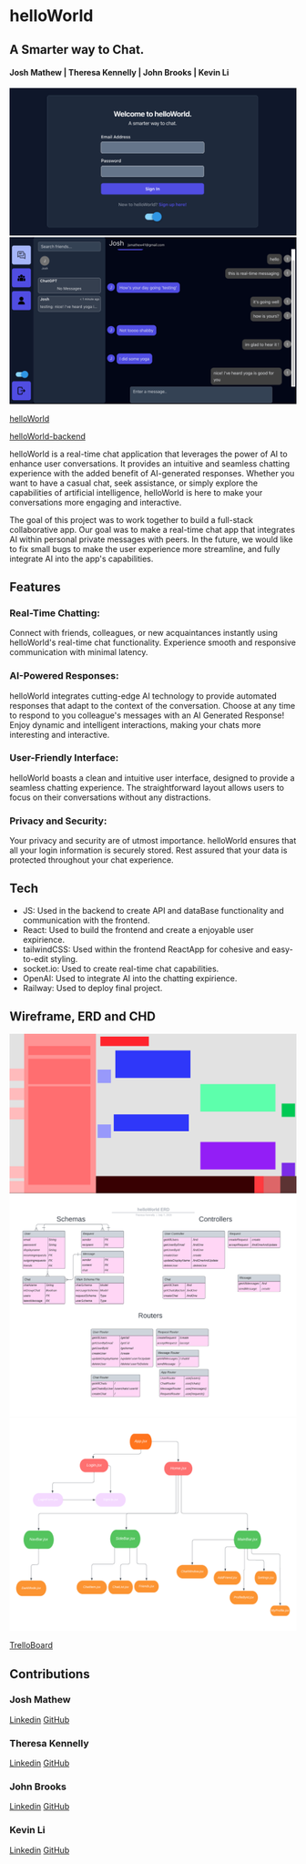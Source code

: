 # helloWorld

## A Smarter way to Chat.

#### Josh Mathew | Theresa Kennelly | John Brooks | Kevin Li

![app login screenshot](PNGs/helloWorldLogIn.png)
![app main page screenshot](PNGs/helloWorldHome.png)


[helloWorld](https://helloworldfrontend-production.up.railway.app/login)

[helloWorld-backend](https://github.com/kevinleet/helloWorld_backend)

helloWorld is a real-time chat application that leverages the power of AI to enhance user conversations. It provides an intuitive and seamless chatting experience with the added benefit of AI-generated responses. Whether you want to have a casual chat, seek assistance, or simply explore the capabilities of artificial intelligence, helloWorld is here to make your conversations more engaging and interactive.

The goal of this project was to work together to build a full-stack collaborative app. Our goal was to make a real-time chat app that integrates AI within personal private messages with peers. In the future, we would like to fix small bugs to make the user experience more streamline, and fully integrate AI into the app's capabilities. 

## Features

### Real-Time Chatting:
Connect with friends, colleagues, or new acquaintances instantly using helloWorld's real-time chat functionality. Experience smooth and responsive communication with minimal latency.

### AI-Powered Responses: 
helloWorld integrates cutting-edge AI technology to provide automated responses that adapt to the context of the conversation. Choose at any time to respond to you colleague's messages with an AI Generated Response! Enjoy dynamic and intelligent interactions, making your chats more interesting and interactive.

### User-Friendly Interface: 
helloWorld boasts a clean and intuitive user interface, designed to provide a seamless chatting experience. The straightforward layout allows users to focus on their conversations without any distractions.

### Privacy and Security: 
Your privacy and security are of utmost importance. helloWorld ensures that all your login information is securely stored. Rest assured that your data is protected throughout your chat experience.

## Tech

- JS: Used in the backend to create API and dataBase functionality and communication with the frontend.
- React: Used to build the frontend and create a enjoyable user expirience.
- tailwindCSS: Used within the frontend ReactApp for cohesive and easy-to-edit styling.
- socket.io: Used to create real-time chat capabilities.
- OpenAI: Used to integrate AI into the chatting expirience. 
- Railway: Used to deploy final project.

## Wireframe, ERD and CHD

![wireframe](PNGs/helloWorldWireframe.png)
![ERD](PNGs/helloWorldERD.png)
![CHD](PNGs/helloWorldCHD.png)

[TrelloBoard](https://trello.com/b/ARG2PWMG/helloworld)

## Contributions
### Josh Mathew
[Linkedin](https://www.linkedin.com/in/joshua-mathew41/)
[GitHub](https://github.com/jsm4228)

### Theresa Kennelly
[Linkedin](https://www.linkedin.com/in/theresa-kennelly/)
[GitHub](https://github.com/tkennelly)

### John Brooks
[Linkedin](https://www.linkedin.com/in/johnbrooks-webdev/)
[GitHub](https://github.com/quark934)

### Kevin Li
[Linkedin](https://www.linkedin.com/in/kevinli617)
[GitHub](https://github.com/kevinleet)
